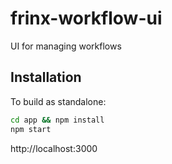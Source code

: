 # frinx-workflow-ui

UI for managing workflows

## Installation

To build as standalone:
```bash
cd app && npm install
npm start
```
http://localhost:3000

